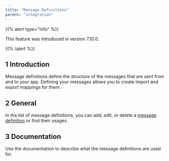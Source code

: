 ```yaml
---
title: "Message Definitions"
parent: "integration"
---
```


{{% alert type="info" %}}

This feature was introduced in version 7.10.0.

{{% /alert %}}

## 1 Introduction

Message definitions define the structure of the messages that are sent from and to your app. Defining your messages allows you to create import and export mappings for them.

## 2 General

In the list of message definitions, you can add, edit, or delete a [message definition](message-definition) or find their usages.

## 3 Documentation

Use the documentation to describe what the message definitions are used for.
